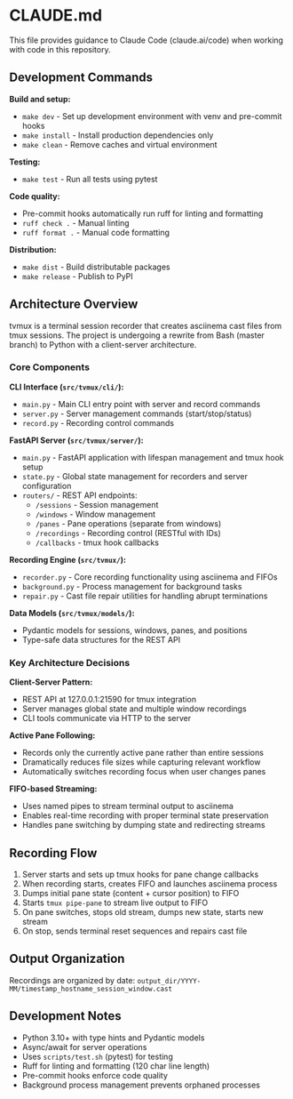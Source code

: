 # CLAUDE.md

This file provides guidance to Claude Code (claude.ai/code) when working with code in this repository.

## Development Commands

**Build and setup:**
- `make dev` - Set up development environment with venv and pre-commit hooks
- `make install` - Install production dependencies only
- `make clean` - Remove caches and virtual environment

**Testing:**
- `make test` - Run all tests using pytest

**Code quality:**
- Pre-commit hooks automatically run ruff for linting and formatting
- `ruff check .` - Manual linting
- `ruff format .` - Manual code formatting

**Distribution:**
- `make dist` - Build distributable packages
- `make release` - Publish to PyPI

## Architecture Overview

tvmux is a terminal session recorder that creates asciinema cast files from tmux sessions. The project is undergoing a rewrite from Bash (master branch) to Python with a client-server architecture.

### Core Components

**CLI Interface (`src/tvmux/cli/`):**
- `main.py` - Main CLI entry point with server and record commands
- `server.py` - Server management commands (start/stop/status)
- `record.py` - Recording control commands

**FastAPI Server (`src/tvmux/server/`):**
- `main.py` - FastAPI application with lifespan management and tmux hook setup
- `state.py` - Global state management for recorders and server configuration
- `routers/` - REST API endpoints:
  - `/sessions` - Session management
  - `/windows` - Window management
  - `/panes` - Pane operations (separate from windows)
  - `/recordings` - Recording control (RESTful with IDs)
  - `/callbacks` - tmux hook callbacks

**Recording Engine (`src/tvmux/`):**
- `recorder.py` - Core recording functionality using asciinema and FIFOs
- `background.py` - Process management for background tasks
- `repair.py` - Cast file repair utilities for handling abrupt terminations

**Data Models (`src/tvmux/models/`):**
- Pydantic models for sessions, windows, panes, and positions
- Type-safe data structures for the REST API

### Key Architecture Decisions

**Client-Server Pattern:**
- REST API at 127.0.0.1:21590 for tmux integration
- Server manages global state and multiple window recordings
- CLI tools communicate via HTTP to the server

**Active Pane Following:**
- Records only the currently active pane rather than entire sessions
- Dramatically reduces file sizes while capturing relevant workflow
- Automatically switches recording focus when user changes panes

**FIFO-based Streaming:**
- Uses named pipes to stream terminal output to asciinema
- Enables real-time recording with proper terminal state preservation
- Handles pane switching by dumping state and redirecting streams

## Recording Flow

1. Server starts and sets up tmux hooks for pane change callbacks
2. When recording starts, creates FIFO and launches asciinema process
3. Dumps initial pane state (content + cursor position) to FIFO
4. Starts `tmux pipe-pane` to stream live output to FIFO
5. On pane switches, stops old stream, dumps new state, starts new stream
6. On stop, sends terminal reset sequences and repairs cast file

## Output Organization

Recordings are organized by date: `output_dir/YYYY-MM/timestamp_hostname_session_window.cast`

## Development Notes

- Python 3.10+ with type hints and Pydantic models
- Async/await for server operations
- Uses `scripts/test.sh` (pytest) for testing
- Ruff for linting and formatting (120 char line length)
- Pre-commit hooks enforce code quality
- Background process management prevents orphaned processes
